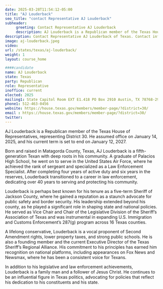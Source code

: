 ```yaml
---
date: 2025-03-28T11:54:12-05:00
title: "AJ Louderback"
seo_title: "contact Representative AJ Louderback"
subheader:
     greeting: Contact Representative AJ Louderback
     description: AJ Louderback is a Republican member of the Texas House of Representatives, representing District 30. He assumed office on January 14, 2025, and his current term is set to end on January 12, 2027.
description: Contact Representative AJ Louderback of Texas. Contact information for AJ Louderback includes email address, phone number, and mailing address.
image: aj-louderback.jpeg
video:
url: /states/texas/aj-louderback/
weight: 1
layout: course_home

####candidate
name: AJ Louderback
state: Texas
party: Republican
role: Representative
inoffice: current
elected: 2025
mailing1: State Capitol Room EXT E1.418 PO Box 2910 Austin, TX 78768-2910
phone1: 512-463-0456
website: https://house.texas.gov/members/member-page/?district=30/
email : https://house.texas.gov/members/member-page/?district=30/
twitter: 
---
```

AJ Louderback is a Republican member of the Texas House of Representatives, representing District 30. He assumed office on January 14, 2025, and his current term is set to end on January 12, 2027.

Born and raised in Matagorda County, Texas, AJ Louderback is a fifth-generation Texan with deep roots in his community. A graduate of Palacios High School, he went on to serve in the United States Air Force, where he achieved the rank of sergeant and specialized as a Law Enforcement Specialist. After completing four years of active duty and six years in the reserves, Louderback transitioned to a career in law enforcement, dedicating over 40 years to serving and protecting his community.

Louderback is perhaps best known for his tenure as a five-term Sheriff of Jackson County, where he gained a reputation as a staunch advocate for public safety and border security. His leadership extended beyond his county, as he played a significant role in shaping state and national policies. He served as Vice Chair and Chair of the Legislative Division of the Sheriff’s Association of Texas and was instrumental in expanding U.S. Immigration and Customs Enforcement’s 287(g) program across 16 Texas counties.

A lifelong conservative, Louderback is a vocal proponent of Second Amendment rights, lower property taxes, and strong public schools. He is also a founding member and the current Executive Director of the Texas Sheriff’s Regional Alliance. His commitment to his principles has earned him recognition on national platforms, including appearances on Fox News and Newsmax, where he has been a consistent voice for Texans.

In addition to his legislative and law enforcement achievements, Louderback is a family man and a follower of Jesus Christ. He continues to be an influential figure in Texas politics, advocating for policies that reflect his dedication to his constituents and his state.
